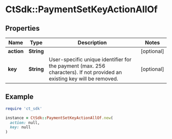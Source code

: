 # CtSdk::PaymentSetKeyActionAllOf

## Properties

| Name | Type | Description | Notes |
| ---- | ---- | ----------- | ----- |
| **action** | **String** |  | [optional] |
| **key** | **String** | User-specific unique identifier for the payment (max. 256 characters). If not provided an existing key will be removed. | [optional] |

## Example

```ruby
require 'ct_sdk'

instance = CtSdk::PaymentSetKeyActionAllOf.new(
  action: null,
  key: null
)
```

